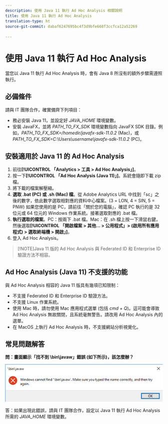 ```yaml
---
description: 使用 Java 11 執行 Ad Hoc Analysis 相關說明
title: 使用 Java 11 執行 Ad Hoc Analysis
translation-type: ht
source-git-commit: dabaf6247695bc4f3d9bfe668f3ccfca12a52269

---
```



# 使用 Java 11 執行 Ad Hoc Analysis

當您以 Java 11 執行 Ad Hoc Analysis 時，會有 Java 8 所沒有的額外步驟需遵照執行。

## 必備條件

請與 IT 團隊合作，確實備齊下列項目：

* 務必安裝 Java 11，並設定好 *JAVA_HOME* 環境變數。
* 安裝 JavaFX，並將 *PATH_TO_FX_SDK* 環境變數指向 JavaFX SDK 目錄。例如，*PATH_TO_FX_SDK=/homedir/javafx-sdk-11.0.2* (Mac)，或 *PATH_TO_FX_SDK=C:\Users\username\javafx-sdk-11.0.2* (PC)。

## 安裝適用於 Java 11 的 Ad Hoc Analysis

1. 前往&#x200B;**[!UICONTROL 「Analytics > 工具 > Ad Hoc Analysis」]**。
1. 按一下&#x200B;**[!UICONTROL 「Ad Hoc Analysis (Java 11)」]**。系統會隨即下載 zip 檔。
1. 將下載的檔案解壓縮。
1. **選取 .bat (PC) 或 .sh (Mac) 檔**。從 Adobe Analytics URL 中找到「sc」之後的數字，依此數字選取相對應的資料中心檔案。(3 = LON, 4 = SIN, 5 = PNW) 如果您使用的是 PC，請前往「關於您的電腦」，確認 PC 執行的是 32 位元或 64 位元的 Windows 作業系統。接著選取對應的 .bat 檔。
1. **執行選取的檔案**。PC：按兩下 .bat 檔。Mac：在 .sh 檔上按一下滑鼠右鍵，然後選取&#x200B;**[!UICONTROL 「開啟檔案 > 其他...  > 公用程式」> (啟用所有應用程式) > 選取終端機 > 開啟」]**。
1. 登入 Ad Hoc Analysis。

>[!NOTE]Java 11 版的 Ad Hoc Analysis 與 Federated ID 和 Enterprise ID 驗證方法不相容。

## Ad Hoc Analysis (Java 11) 不支援的功能

與 Ad Hoc Analysis 相容的 Java 11 版具有幾項已知限制：

* 不支援 Federated ID 和 Enterprise ID 驗證方法。
* 不支援 Linux 作業系統。
* 使用 Mac 時，請勿使用 Mac 應用程式選單 (包括 *cmd + Q*)。這可能會導致 Ad Hoc Analysis 無故關閉，且系統毫無警告。請改用 Ad Hoc Analysis 內的選單。
* 在 MacOS 上執行 Ad Hoc Analysis 時，不支援網站分析視覺化。

## 常見問題解答

**問：畫面顯示「找不到 \bin\javaw」錯誤 (如下所示)，該怎麼辦？**

![](/help/analyze/ad-hoc-analysis/assets/error-java.png)

答：如果出現此錯誤，請與 IT 團隊合作，設定以 Java 11 執行 Ad Hoc Analysis 所需的 *JAVA_HOME* 環境變數。
